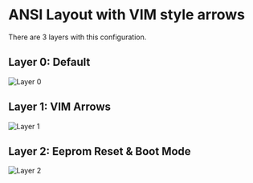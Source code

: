 # ANSI Layout with VIM style arrows
There are 3 layers with this configuration.

## Layer 0: Default
![Layer 0](https://i.imgur.com/TT75uvD.jpg)

## Layer 1: VIM Arrows
![Layer 1](https://i.imgur.com/EpS3chk.jpg)

## Layer 2: Eeprom Reset & Boot Mode
![Layer 2](https://i.imgur.com/wAnZwdd.jpg)
